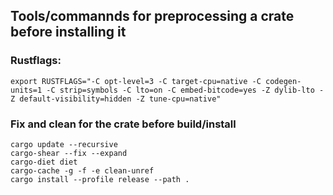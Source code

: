 ## Tools/commannds for preprocessing a crate before installing it


### Rustflags:
```
export RUSTFLAGS="-C opt-level=3 -C target-cpu=native -C codegen-units=1 -C strip=symbols -C lto=on -C embed-bitcode=yes -Z dylib-lto -Z default-visibility=hidden -Z tune-cpu=native"
```

### Fix and clean for the crate before build/install
```
cargo update --recursive
cargo-shear --fix --expand
cargo-diet diet
cargo-cache -g -f -e clean-unref
cargo install --profile release --path .
```

